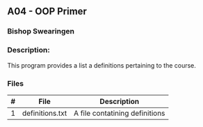 ## A04 - OOP Primer
### Bishop Swearingen
### Description:

This program provides a list a definitions pertaining to the course.

### Files

|   #   | File     | Description                      |
| :---: | -------- | -------------------------------- |
|   1   | definitions.txt | A file contatining definitions   |
